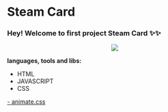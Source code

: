 # Steam Card

### Hey! Welcome to first project Steam Card ✨✨

<p align="center">
  <img src="https://i.imgur.com/jtCAUre.png" />
</p>

**languages, tools and libs:**
- HTML
- JAVASCRIPT 
- CSS
<a href="[htps://animate.style/]">
- animate.css 
</a>





